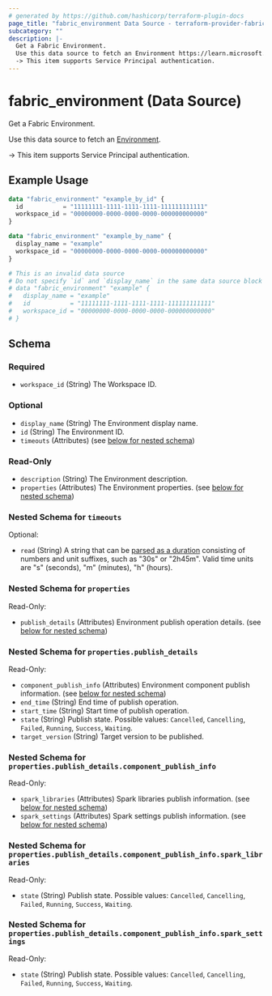 ```yaml
---
# generated by https://github.com/hashicorp/terraform-plugin-docs
page_title: "fabric_environment Data Source - terraform-provider-fabric"
subcategory: ""
description: |-
  Get a Fabric Environment.
  Use this data source to fetch an Environment https://learn.microsoft.com/fabric/data-engineering/create-and-use-environment.
  -> This item supports Service Principal authentication.
---
```


# fabric_environment (Data Source)

Get a Fabric Environment.

Use this data source to fetch an [Environment](https://learn.microsoft.com/fabric/data-engineering/create-and-use-environment).

-> This item supports Service Principal authentication.

## Example Usage

```terraform
data "fabric_environment" "example_by_id" {
  id           = "11111111-1111-1111-1111-111111111111"
  workspace_id = "00000000-0000-0000-0000-000000000000"
}

data "fabric_environment" "example_by_name" {
  display_name = "example"
  workspace_id = "00000000-0000-0000-0000-000000000000"
}

# This is an invalid data source
# Do not specify `id` and `display_name` in the same data source block
# data "fabric_environment" "example" {
#   display_name = "example"
#   id           = "11111111-1111-1111-1111-111111111111"
#   workspace_id = "00000000-0000-0000-0000-000000000000"
# }
```

<!-- schema generated by tfplugindocs -->
## Schema

### Required

- `workspace_id` (String) The Workspace ID.

### Optional

- `display_name` (String) The Environment display name.
- `id` (String) The Environment ID.
- `timeouts` (Attributes) (see [below for nested schema](#nestedatt--timeouts))

### Read-Only

- `description` (String) The Environment description.
- `properties` (Attributes) The Environment properties. (see [below for nested schema](#nestedatt--properties))

<a id="nestedatt--timeouts"></a>

### Nested Schema for `timeouts`

Optional:

- `read` (String) A string that can be [parsed as a duration](https://pkg.go.dev/time#ParseDuration) consisting of numbers and unit suffixes, such as "30s" or "2h45m". Valid time units are "s" (seconds), "m" (minutes), "h" (hours).

<a id="nestedatt--properties"></a>

### Nested Schema for `properties`

Read-Only:

- `publish_details` (Attributes) Environment publish operation details. (see [below for nested schema](#nestedatt--properties--publish_details))

<a id="nestedatt--properties--publish_details"></a>

### Nested Schema for `properties.publish_details`

Read-Only:

- `component_publish_info` (Attributes) Environment component publish information. (see [below for nested schema](#nestedatt--properties--publish_details--component_publish_info))
- `end_time` (String) End time of publish operation.
- `start_time` (String) Start time of publish operation.
- `state` (String) Publish state. Possible values: `Cancelled`, `Cancelling`, `Failed`, `Running`, `Success`, `Waiting`.
- `target_version` (String) Target version to be published.

<a id="nestedatt--properties--publish_details--component_publish_info"></a>

### Nested Schema for `properties.publish_details.component_publish_info`

Read-Only:

- `spark_libraries` (Attributes) Spark libraries publish information. (see [below for nested schema](#nestedatt--properties--publish_details--component_publish_info--spark_libraries))
- `spark_settings` (Attributes) Spark settings publish information. (see [below for nested schema](#nestedatt--properties--publish_details--component_publish_info--spark_settings))

<a id="nestedatt--properties--publish_details--component_publish_info--spark_libraries"></a>

### Nested Schema for `properties.publish_details.component_publish_info.spark_libraries`

Read-Only:

- `state` (String) Publish state. Possible values: `Cancelled`, `Cancelling`, `Failed`, `Running`, `Success`, `Waiting`.

<a id="nestedatt--properties--publish_details--component_publish_info--spark_settings"></a>

### Nested Schema for `properties.publish_details.component_publish_info.spark_settings`

Read-Only:

- `state` (String) Publish state. Possible values: `Cancelled`, `Cancelling`, `Failed`, `Running`, `Success`, `Waiting`.
